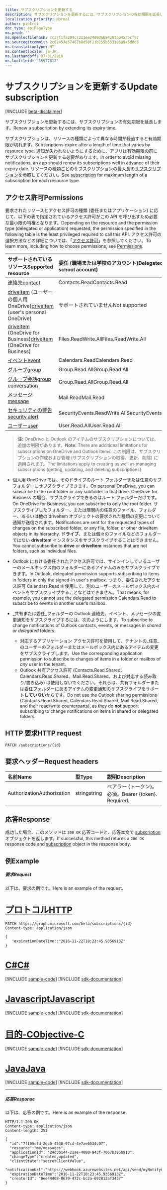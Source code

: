 ```yaml
---
title: サブスクリプションを更新する
description: サブスクリプションを更新するには、サブスクリプションの有効期限を延長します。
localization_priority: Normal
author: piotrci
doc_type: apiPageType
ms.prod: ''
ms.openlocfilehash: cc37f1fa204c7211ee2489d6b94283b045a5cf97
ms.sourcegitcommit: 2c62457e57467b8d50f21b255b553106a9a5d8d6
ms.translationtype: MT
ms.contentlocale: ja-JP
ms.lasthandoff: 07/31/2019
ms.locfileid: "35977812"
---
```

# <a name="update-subscription"></a><span data-ttu-id="824d9-103">サブスクリプションを更新する</span><span class="sxs-lookup"><span data-stu-id="824d9-103">Update subscription</span></span>

[!INCLUDE [beta-disclaimer](../../includes/beta-disclaimer.md)]

<span data-ttu-id="824d9-104">サブスクリプションを更新するには、サブスクリプションの有効期限を延長します。</span><span class="sxs-lookup"><span data-stu-id="824d9-104">Renew a subscription by extending its expiry time.</span></span>

<span data-ttu-id="824d9-105">サブスクリプションは、リソースの種類によって異なる時間が経過すると有効期限が切れます。</span><span class="sxs-lookup"><span data-stu-id="824d9-105">Subscriptions expire after a length of time that varies by resource type.</span></span> <span data-ttu-id="824d9-106">通知が失われないようにするために、アプリは有効期限の前にサブスクリプションを更新する必要があります。</span><span class="sxs-lookup"><span data-stu-id="824d9-106">In order to avoid missing notifications, an app should renew its subscriptions well in advance of their expiry date.</span></span> <span data-ttu-id="824d9-107">リソースの種類ごとのサブスクリプションの最大長の[サブスクリプション](../resources/subscription.md)を参照してください。</span><span class="sxs-lookup"><span data-stu-id="824d9-107">See [subscription](../resources/subscription.md) for maximum length of a subscription for each resource type.</span></span>

## <a name="permissions"></a><span data-ttu-id="824d9-108">アクセス許可</span><span class="sxs-lookup"><span data-stu-id="824d9-108">Permissions</span></span>

<span data-ttu-id="824d9-109">要求されたリソースとアクセス許可の種類 (委任またはアプリケーション) に応じて、以下の表で指定されているアクセス許可がこの API を呼び出すため必要な最小限の特権となります。</span><span class="sxs-lookup"><span data-stu-id="824d9-109">Depending on the resource and the permission type (delegated or application) requested, the permission specified in the following table is the least privileged required to call this API.</span></span> <span data-ttu-id="824d9-110">アクセス許可の選択方法などの詳細については、「[アクセス許可](/graph/permissions-reference)」を参照してください。</span><span class="sxs-lookup"><span data-stu-id="824d9-110">To learn more, including how to choose permissions, see [Permissions](/graph/permissions-reference).</span></span>

| <span data-ttu-id="824d9-111">サポートされているリソース</span><span class="sxs-lookup"><span data-stu-id="824d9-111">Supported resource</span></span> | <span data-ttu-id="824d9-112">委任 (職場または学校のアカウント)</span><span class="sxs-lookup"><span data-stu-id="824d9-112">Delegated (work or school account)</span></span> | <span data-ttu-id="824d9-113">委任 (個人用 Microsoft アカウント)</span><span class="sxs-lookup"><span data-stu-id="824d9-113">Delegated (personal Microsoft account)</span></span> | <span data-ttu-id="824d9-114">アプリケーション</span><span class="sxs-lookup"><span data-stu-id="824d9-114">Application</span></span> |
|:-----|:-----|:-----|:-----|
|[<span data-ttu-id="824d9-115">連絡先</span><span class="sxs-lookup"><span data-stu-id="824d9-115">contact</span></span>](../resources/contact.md) | <span data-ttu-id="824d9-116">Contacts.Read</span><span class="sxs-lookup"><span data-stu-id="824d9-116">Contacts.Read</span></span> | <span data-ttu-id="824d9-117">Contacts.Read</span><span class="sxs-lookup"><span data-stu-id="824d9-117">Contacts.Read</span></span> | <span data-ttu-id="824d9-118">Contacts.Read</span><span class="sxs-lookup"><span data-stu-id="824d9-118">Contacts.Read</span></span> |
|<span data-ttu-id="824d9-119">[driveItem](../resources/driveitem.md) (ユーザーの個人用 OneDrive)</span><span class="sxs-lookup"><span data-stu-id="824d9-119">[driveItem](../resources/driveitem.md) (user's personal OneDrive)</span></span> | <span data-ttu-id="824d9-120">サポートされていません</span><span class="sxs-lookup"><span data-stu-id="824d9-120">Not supported</span></span> | <span data-ttu-id="824d9-121">Files.ReadWrite</span><span class="sxs-lookup"><span data-stu-id="824d9-121">Files.ReadWrite</span></span> | <span data-ttu-id="824d9-122">サポートされていません</span><span class="sxs-lookup"><span data-stu-id="824d9-122">Not supported</span></span> |
|<span data-ttu-id="824d9-123">[driveItem](../resources/driveitem.md) (OneDrive for Business)</span><span class="sxs-lookup"><span data-stu-id="824d9-123">[driveItem](../resources/driveitem.md) (OneDrive for Business)</span></span> | <span data-ttu-id="824d9-124">Files.ReadWrite.All</span><span class="sxs-lookup"><span data-stu-id="824d9-124">Files.ReadWrite.All</span></span> | <span data-ttu-id="824d9-125">サポートされていません</span><span class="sxs-lookup"><span data-stu-id="824d9-125">Not supported</span></span> | <span data-ttu-id="824d9-126">Files.ReadWrite.All</span><span class="sxs-lookup"><span data-stu-id="824d9-126">Files.ReadWrite.All</span></span> |
|[<span data-ttu-id="824d9-127">イベント</span><span class="sxs-lookup"><span data-stu-id="824d9-127">event</span></span>](../resources/event.md) | <span data-ttu-id="824d9-128">Calendars.Read</span><span class="sxs-lookup"><span data-stu-id="824d9-128">Calendars.Read</span></span> | <span data-ttu-id="824d9-129">Calendars.Read</span><span class="sxs-lookup"><span data-stu-id="824d9-129">Calendars.Read</span></span> | <span data-ttu-id="824d9-130">Calendars.Read</span><span class="sxs-lookup"><span data-stu-id="824d9-130">Calendars.Read</span></span> |
|[<span data-ttu-id="824d9-131">グループ</span><span class="sxs-lookup"><span data-stu-id="824d9-131">group</span></span>](../resources/group.md) | <span data-ttu-id="824d9-132">Group.Read.All</span><span class="sxs-lookup"><span data-stu-id="824d9-132">Group.Read.All</span></span> | <span data-ttu-id="824d9-133">サポート対象外</span><span class="sxs-lookup"><span data-stu-id="824d9-133">Not supported</span></span> | <span data-ttu-id="824d9-134">Group.Read.All</span><span class="sxs-lookup"><span data-stu-id="824d9-134">Group.Read.All</span></span> |
|[<span data-ttu-id="824d9-135">グループ会話</span><span class="sxs-lookup"><span data-stu-id="824d9-135">group conversation</span></span>](../resources/conversation.md) | <span data-ttu-id="824d9-136">Group.Read.All</span><span class="sxs-lookup"><span data-stu-id="824d9-136">Group.Read.All</span></span> | <span data-ttu-id="824d9-137">非サポート</span><span class="sxs-lookup"><span data-stu-id="824d9-137">Not supported</span></span> | <span data-ttu-id="824d9-138">非サポート</span><span class="sxs-lookup"><span data-stu-id="824d9-138">Not supported</span></span> |
|[<span data-ttu-id="824d9-139">メッセージ</span><span class="sxs-lookup"><span data-stu-id="824d9-139">message</span></span>](../resources/message.md) | <span data-ttu-id="824d9-140">Mail.Read</span><span class="sxs-lookup"><span data-stu-id="824d9-140">Mail.Read</span></span> | <span data-ttu-id="824d9-141">Mail.Read</span><span class="sxs-lookup"><span data-stu-id="824d9-141">Mail.Read</span></span> | <span data-ttu-id="824d9-142">Mail.Read</span><span class="sxs-lookup"><span data-stu-id="824d9-142">Mail.Read</span></span> |
|[<span data-ttu-id="824d9-143">セキュリティの警告</span><span class="sxs-lookup"><span data-stu-id="824d9-143">security alert</span></span>](../resources/alert.md) | <span data-ttu-id="824d9-144">SecurityEvents.ReadWrite.All</span><span class="sxs-lookup"><span data-stu-id="824d9-144">SecurityEvents.ReadWrite.All</span></span> | <span data-ttu-id="824d9-145">サポート対象外</span><span class="sxs-lookup"><span data-stu-id="824d9-145">Not supported</span></span> | <span data-ttu-id="824d9-146">SecurityEvents.ReadWrite.All</span><span class="sxs-lookup"><span data-stu-id="824d9-146">SecurityEvents.ReadWrite.All</span></span> |
|[<span data-ttu-id="824d9-147">ユーザー</span><span class="sxs-lookup"><span data-stu-id="824d9-147">user</span></span>](../resources/user.md) | <span data-ttu-id="824d9-148">User.Read.All</span><span class="sxs-lookup"><span data-stu-id="824d9-148">User.Read.All</span></span> | <span data-ttu-id="824d9-149">User.Read.All</span><span class="sxs-lookup"><span data-stu-id="824d9-149">User.Read.All</span></span> | <span data-ttu-id="824d9-150">User.Read.All</span><span class="sxs-lookup"><span data-stu-id="824d9-150">User.Read.All</span></span> |

> <span data-ttu-id="824d9-151">**注:** OneDrive と Outlook のアイテムのサブスクリプションについては、追加の制限があります。</span><span class="sxs-lookup"><span data-stu-id="824d9-151">**Note:** There are additional limitations for subscriptions on OneDrive and Outlook items.</span></span> <span data-ttu-id="824d9-152">この制限は、サブスクリプションの作成および管理 (サブスクリプションの取得、更新、削除) に適用されます。</span><span class="sxs-lookup"><span data-stu-id="824d9-152">The limitations apply to creating as well as managing subscriptions (getting, updating, and deleting subscriptions).</span></span>

- <span data-ttu-id="824d9-153">個人用 OneDrive では、そのドライブのルート フォルダーまたは任意のサブフォルダーにサブスクライブできます。</span><span class="sxs-lookup"><span data-stu-id="824d9-153">On personal OneDrive, you can subscribe to the root folder or any subfolder in that drive.</span></span> <span data-ttu-id="824d9-154">OneDrive for Business の場合、サブスクライブできるのはルート フォルダーだけです。</span><span class="sxs-lookup"><span data-stu-id="824d9-154">On OneDrive for Business, you can subscribe to only the root folder.</span></span> <span data-ttu-id="824d9-155">サブスクライブしたフォルダー、または階層内の任意のファイル、フォルダー、あるいは他の driveItem オブジェクトの要求された種類の変更について通知が送信されます。</span><span class="sxs-lookup"><span data-stu-id="824d9-155">Notifications are sent for the requested types of changes on the subscribed folder, or any file, folder, or other driveItem objects in its hierarchy.</span></span> <span data-ttu-id="824d9-156">**ドライブ**、または個々のファイルなどのフォルダーではない **driveItem** インスタンスをサブスクライブすることはできません。</span><span class="sxs-lookup"><span data-stu-id="824d9-156">You cannot subscribe to **drive** or **driveItem** instances that are not folders, such as individual files.</span></span>

- <span data-ttu-id="824d9-157">Outlook における委任されたアクセス許可では、サインインしているユーザーのメールボックス内のフォルダーにあるアイテムのみをサブスクライブできます。</span><span class="sxs-lookup"><span data-stu-id="824d9-157">In Outlook, delegated permission supports subscribing to items in folders in only the signed-in user's mailbox.</span></span> <span data-ttu-id="824d9-158">つまり、委任されたアクセス許可 Calendars.Read を使用して、別のユーザーのメールボックス内のイベントをサブスクライブすることなどはできません。</span><span class="sxs-lookup"><span data-stu-id="824d9-158">That means, for example, you cannot use the delegated permission Calendars.Read to subscribe to events in another user’s mailbox.</span></span>
- <span data-ttu-id="824d9-159">_共有または委任_フォルダーの Outlook 連絡先、イベント、メッセージの変更通知をサブスクライブするには、次のようにします。</span><span class="sxs-lookup"><span data-stu-id="824d9-159">To subscribe to change notifications of Outlook contacts, events, or messages in _shared or delegated_ folders:</span></span>

  - <span data-ttu-id="824d9-160">対応するアプリケーション アクセス許可を使用して、テナントの_任意_のユーザーのフォルダーまたはメールボックス内にあるアイテムの変更をサブスクライブします。</span><span class="sxs-lookup"><span data-stu-id="824d9-160">Use the corresponding application permission to subscribe to changes of items in a folder or mailbox of _any_ user in the tenant.</span></span>
  - <span data-ttu-id="824d9-161">Outlook 共有アクセス許可 (Contacts.Read.Shared、Calendars.Read.Shared、Mail.Read.Shared、および対応する読み取り/書き込み) は使用しないでください。それらは、共有フォルダーまたは委任フォルダーにあるアイテムの変更通知のサブスクライブをサポート**していない**からです。</span><span class="sxs-lookup"><span data-stu-id="824d9-161">Do not use the Outlook sharing permissions (Contacts.Read.Shared, Calendars.Read.Shared, Mail.Read.Shared, and their read/write counterparts), as they do **not** support subscribing to change notifications on items in shared or delegated folders.</span></span>

## <a name="http-request"></a><span data-ttu-id="824d9-162">HTTP 要求</span><span class="sxs-lookup"><span data-stu-id="824d9-162">HTTP request</span></span>

<!-- { "blockType": "ignored" } -->

```http
PATCH /subscriptions/{id}
```

## <a name="request-headers"></a><span data-ttu-id="824d9-163">要求ヘッダー</span><span class="sxs-lookup"><span data-stu-id="824d9-163">Request headers</span></span>

| <span data-ttu-id="824d9-164">名前</span><span class="sxs-lookup"><span data-stu-id="824d9-164">Name</span></span>       | <span data-ttu-id="824d9-165">型</span><span class="sxs-lookup"><span data-stu-id="824d9-165">Type</span></span> | <span data-ttu-id="824d9-166">説明</span><span class="sxs-lookup"><span data-stu-id="824d9-166">Description</span></span>|
|:-----------|:------|:----------|
| <span data-ttu-id="824d9-167">Authorization</span><span class="sxs-lookup"><span data-stu-id="824d9-167">Authorization</span></span>  | <span data-ttu-id="824d9-168">string</span><span class="sxs-lookup"><span data-stu-id="824d9-168">string</span></span>  | <span data-ttu-id="824d9-p106">ベアラー {トークン}。必須。</span><span class="sxs-lookup"><span data-stu-id="824d9-p106">Bearer {token}. Required.</span></span> |

## <a name="response"></a><span data-ttu-id="824d9-171">応答</span><span class="sxs-lookup"><span data-stu-id="824d9-171">Response</span></span>

<span data-ttu-id="824d9-172">成功した場合、このメソッドは `200 OK` 応答コードと、応答本文で [subscription](../resources/subscription.md) オブジェクトを返します。</span><span class="sxs-lookup"><span data-stu-id="824d9-172">If successful, this method returns a `200 OK` response code and [subscription](../resources/subscription.md) object in the response body.</span></span>

## <a name="example"></a><span data-ttu-id="824d9-173">例</span><span class="sxs-lookup"><span data-stu-id="824d9-173">Example</span></span>

##### <a name="request"></a><span data-ttu-id="824d9-174">要求</span><span class="sxs-lookup"><span data-stu-id="824d9-174">Request</span></span>

<span data-ttu-id="824d9-175">以下は、要求の例です。</span><span class="sxs-lookup"><span data-stu-id="824d9-175">Here is an example of the request.</span></span>

# <a name="httptabhttp"></a>[<span data-ttu-id="824d9-176">プロトコル</span><span class="sxs-lookup"><span data-stu-id="824d9-176">HTTP</span></span>](#tab/http)
<!-- {
  "blockType": "request",
  "name": "update_subscription"
}-->

```http
PATCH https://graph.microsoft.com/beta/subscriptions/{id}
Content-type: application/json

{
   "expirationDateTime":"2016-11-22T18:23:45.9356913Z"
}
```
# <a name="ctabcsharp"></a>[<span data-ttu-id="824d9-177">C#</span><span class="sxs-lookup"><span data-stu-id="824d9-177">C#</span></span>](#tab/csharp)
[!INCLUDE [sample-code](../includes/snippets/csharp/update-subscription-csharp-snippets.md)]
[!INCLUDE [sdk-documentation](../includes/snippets/snippets-sdk-documentation-link.md)]

# <a name="javascripttabjavascript"></a>[<span data-ttu-id="824d9-178">Javascript</span><span class="sxs-lookup"><span data-stu-id="824d9-178">Javascript</span></span>](#tab/javascript)
[!INCLUDE [sample-code](../includes/snippets/javascript/update-subscription-javascript-snippets.md)]
[!INCLUDE [sdk-documentation](../includes/snippets/snippets-sdk-documentation-link.md)]

# <a name="objective-ctabobjc"></a>[<span data-ttu-id="824d9-179">目的-C</span><span class="sxs-lookup"><span data-stu-id="824d9-179">Objective-C</span></span>](#tab/objc)
[!INCLUDE [sample-code](../includes/snippets/objc/update-subscription-objc-snippets.md)]
[!INCLUDE [sdk-documentation](../includes/snippets/snippets-sdk-documentation-link.md)]

# <a name="javatabjava"></a>[<span data-ttu-id="824d9-180">Java</span><span class="sxs-lookup"><span data-stu-id="824d9-180">Java</span></span>](#tab/java)
[!INCLUDE [sample-code](../includes/snippets/java/update-subscription-java-snippets.md)]
[!INCLUDE [sdk-documentation](../includes/snippets/snippets-sdk-documentation-link.md)]

---


##### <a name="response"></a><span data-ttu-id="824d9-181">応答</span><span class="sxs-lookup"><span data-stu-id="824d9-181">Response</span></span>

<span data-ttu-id="824d9-182">以下は、応答の例です。</span><span class="sxs-lookup"><span data-stu-id="824d9-182">Here is an example of the response.</span></span>
<!-- {
  "blockType": "response",
  "truncated": true,
  "@odata.type": "microsoft.graph.subscription"
} -->

```http
HTTP/1.1 200 OK
Content-type: application/json
Content-length: 252

{
  "id":"7f105c7d-2dc5-4530-97cd-4e7ae6534c07",
  "resource":"me/messages",
  "applicationId": "24d3b144-21ae-4080-943f-7067b395b913",
  "changeType":"created,updated",
  "clientState":"secretClientValue",
  "notificationUrl":"https://webhook.azurewebsites.net/api/send/myNotifyClient",
  "expirationDateTime":"2016-11-22T18:23:45.9356913Z",
  "creatorId": "8ee44408-0679-472c-bc2a-692812af3437"
}
```

<!--
{
  "type": "#page.annotation",
  "description": "Update subscription",
  "keywords": "",
  "section": "documentation",
  "tocPath": "",
  "suppressions": [
  ]
}
-->
